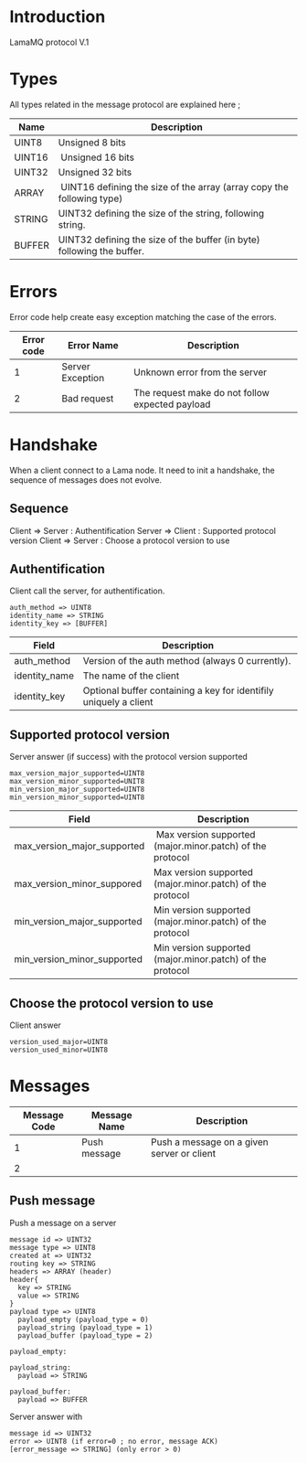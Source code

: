 # Introduction
LamaMQ protocol V.1

# Types
All types related in the message protocol are explained here ;

Name |  Description
-----|---------------
UINT8 | Unsigned 8 bits
UINT16 | Unsigned 16 bits
UINT32 | Unsigned 32 bits
ARRAY | UINT16 defining the size of the array (array copy the following type)
STRING | UINT32 defining the size of the string, following string.
BUFFER | UINT32 defining the size of the buffer (in byte) following the buffer.

# Errors
Error code help create easy exception matching the case of the errors.

Error code  | Error Name | Description 
-------------|--------------|-------------------------
 1   | Server Exception | Unknown error from the server 
 2   | Bad request | The request make do not follow expected payload 

# Handshake
When a client connect to a Lama node. It need to init a handshake, the sequence of messages does not evolve.

## Sequence
Client => Server : Authentification
Server => Client : Supported protocol version
Client => Server : Choose a protocol version to use

## Authentification

Client call the server, for authentification.
```
auth_method => UINT8
identity_name => STRING
identity_key => [BUFFER]
```

Field | Description
------|--------------
auth_method | Version of the auth method (always 0 currently).
identity_name | The name of the client
identity_key | Optional buffer containing a key for identifily uniquely a client

## Supported protocol version
Server answer (if success) with the protocol version supported

```
max_version_major_supported=UINT8
max_version_minor_supported=UNIT8
min_version_major_supported=UINT8
min_version_minor_supported=UINT8
```

Field | Description
-------|-----------
max_version_major_supported | Max version supported (major.minor.patch) of the protocol
max_version_minor_suppored | Max version supported (major.minor.patch) of the protocol
min_version_major_supported | Min version supported (major.minor.patch) of the protocol
min_version_minor_supported | Min version supported (major.minor.patch) of the protocol

## Choose the protocol version to use
Client answer
```
version_used_major=UINT8
version_used_minor=UINT8
```


# Messages

 Message Code | Message Name | Description 
-------------|---------------|--------------
1 | Push message | Push a message on a given server or client
2 | 

## Push message

Push a message on a server
```
message id => UINT32
message type => UINT8
created at => UINT32
routing key => STRING
headers => ARRAY (header)
header{
  key => STRING
  value => STRING
}
payload type => UINT8
  payload_empty (payload_type = 0)
  payload_string (payload_type = 1)
  payload_buffer (payload_type = 2)

payload_empty:

payload_string:
  payload => STRING

payload_buffer:
  payload => BUFFER

```

Server answer with
```
message id => UINT32
error => UINT8 (if error=0 ; no error, message ACK)
[error_message => STRING] (only error > 0)
```
